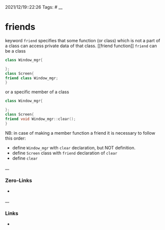 2021/12/19::22:26
Tags: #
__
# friends
keyword `friend` specifies that some function (or class) which is not a part of a class can access private data of  that class.
[[friend function]]
`friend` can be a class

```c++
class Window_mgr{

};
class Screen{
friend class Window_mgr;
}
```

or a specific member of a class
```c++
class Window_mgr{

};
class Screen{
friend void Window_mgr::clear();
}
```
NB: in case of making a member function a friend it is necessary to follow this order:
- define  `Window_mgr` with `clear` declaration, but NOT definition.
- define `Screen` class with `friend` declaration of `clear`
- define `clear`

__
### Zero-Links
-
__
### Links
-